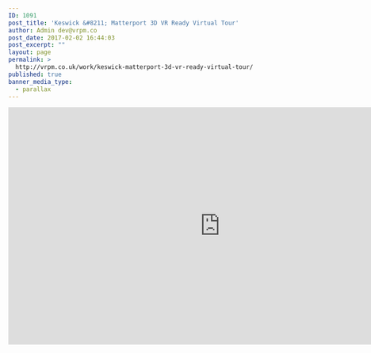 ```yaml
---
ID: 1091
post_title: 'Keswick &#8211; Matterport 3D VR Ready Virtual Tour'
author: Admin dev@vrpm.co
post_date: 2017-02-02 16:44:03
post_excerpt: ""
layout: page
permalink: >
  http://vrpm.co.uk/work/keswick-matterport-3d-vr-ready-virtual-tour/
published: true
banner_media_type:
  - parallax
---
```

<iframe src="https://my.matterport.com/show/?m=6LCeBKipNAJ" width="853" height="480" frameborder="0" allowfullscreen="allowfullscreen"></iframe>